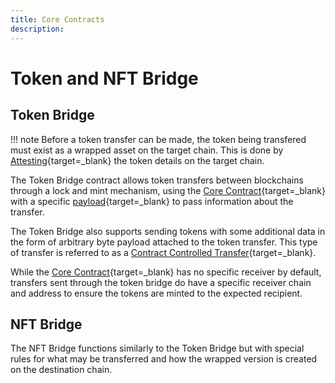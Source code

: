 ```yaml
---
title: Core Contracts
description: 
---
```


<!--
[link](#){target=\_blank}
`
!!! note
```js
--8<-- 'code/learn/infrastructure/VAAs/header.js'
```
=== "Testnet"
```sh
```
```text
```
-->

# Token and NFT Bridge

## Token Bridge

!!! note
    Before a token transfer can be made, the token being transfered must exist as a wrapped asset on the target chain. This is done by [Attesting](#){target=\_blank} the token details on the target chain. <!-- link to VAAs -->

The Token Bridge contract allows token transfers between blockchains through a lock and mint mechanism, using the [Core Contract](/learn/messaging/core-contracts/){target=\_blank} with a specific [payload](#){target=\_blank} to pass information about the transfer. <!--payload links to VAAs page payloads -->

The Token Bridge also supports sending tokens with some additional data in the form of arbitrary byte payload attached to the token transfer. This type of transfer is referred to as a [Contract Controlled Transfer](#){target=\_blank}. <!-- links to VAAs page token + msg  -->

While the [Core Contract](/learn/messaging/core-contracts/){target=\_blank} has no specific receiver by default, transfers sent through the token bridge do have a specific receiver chain and address to ensure the tokens are minted to the expected recipient.

## NFT Bridge

The NFT Bridge functions similarly to the Token Bridge but with special rules for what may be transferred and how the wrapped version is created on the destination chain.